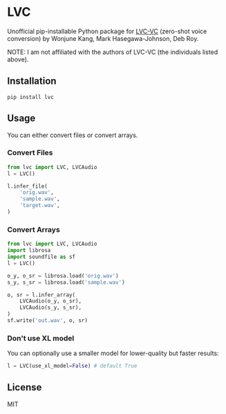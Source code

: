 # LVC

Unofficial pip-installable Python package for [LVC-VC](https://github.com/wonjune-kang/lvc-vc) (zero-shot voice conversion) by Wonjune Kang, Mark Hasegawa-Johnson, Deb Roy.

NOTE: I am not affiliated with the authors of LVC-VC (the individuals listed above).

## Installation

```
pip install lvc
```

## Usage

You can either convert files or convert arrays.

### Convert Files

```python
from lvc import LVC, LVCAudio
l = LVC()

l.infer_file(
    'orig.wav',
    'sample.wav',
    'target.wav',
)
```

### Convert Arrays

```python
from lvc import LVC, LVCAudio
import librosa
import soundfile as sf
l = LVC()

o_y, o_sr = librosa.load('orig.wav')
s_y, s_sr = librosa.load('sample.wav')

o, sr = l.infer_array(
    LVCAudio(o_y, o_sr),
    LVCAudio(s_y, s_sr),
)
sf.write('out.wav', o, sr)
```

### Don't use XL model

You can optionally use a smaller model for lower-quality but faster results:

```python
l = LVC(use_xl_model=False) # default True
```

## License

MIT
